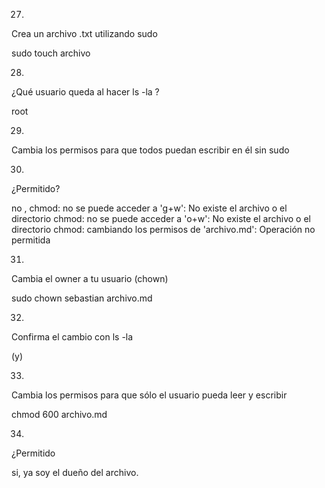 27.
 Crea un archivo .txt utilizando sudo

 sudo touch archivo

28.
 ¿Qué usuario queda al hacer ls -la ?

 root

29.
 Cambia los permisos para que todos puedan escribir en él sin sudo


30.
 ¿Permitido?

 no , 
chmod: no se puede acceder a 'g+w': No existe el archivo o el directorio
chmod: no se puede acceder a 'o+w': No existe el archivo o el directorio
chmod: cambiando los permisos de 'archivo.md': Operación no permitida


31.
 Cambia el owner a tu usuario (chown)

 sudo chown sebastian archivo.md

32.
 Confirma el cambio con ls -la

 (y)

33.
 Cambia los permisos para que sólo el usuario pueda leer y escribir

chmod 600 archivo.md 

34.
 ¿Permitido

 si, ya soy el dueño del archivo.
